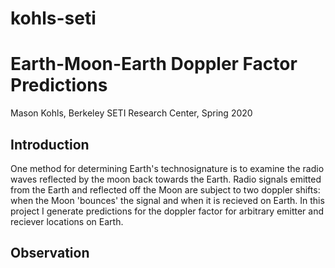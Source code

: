 # kohls-seti
# Earth-Moon-Earth Doppler Factor Predictions
Mason Kohls, Berkeley SETI Research Center, Spring 2020

## Introduction
One method for determining Earth's technosignature is to examine the radio waves reflected by the moon back towards the Earth. Radio signals emitted from the Earth and reflected off the Moon are subject to two doppler shifts: when the Moon 'bounces' the signal and when it is recieved on Earth. In this project I generate predictions for the doppler factor for arbitrary emitter and reciever locations on Earth.
## Observation

